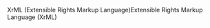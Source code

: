 <span data-ttu-id="842d1-101">XrML (Extensible Rights Markup Language)</span><span class="sxs-lookup"><span data-stu-id="842d1-101">Extensible Rights Markup Language (XrML)</span></span>